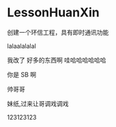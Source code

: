 # LessonHuanXin
创建一个环信工程，具有即时通讯功能

lalaalalalal

我改了 好多的东西啊 哇哈哈哈哈哈哈


你是 SB 啊

帅哥哥


妹纸,过来让哥调戏调戏


123123123